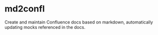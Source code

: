 # md2confl
Create and maintain Confluence docs based on markdown, automatically updating mocks referenced in the docs.
